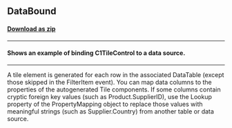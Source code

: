 ## DataBound
#### [Download as zip](https://grapecity.github.io/DownGit/#/home?url=https://github.com/GrapeCity/ComponentOne-WinForms-Samples/tree/master/NetFramework\Tile\VB\DataBound)
____
#### Shows an example of binding C1TileControl to a data source.
____
A tile element is generated for each row in the associated DataTable (except those skipped in the FilterItem event). You can map data columns to the properties of the autogenerated Tile components. If some columns contain cryptic foreign key values (such as Product.SupplierID), use the Lookup property of the PropertyMapping object to replace those values with meaningful strings (such as Supplier.Country) from another table or data source. 